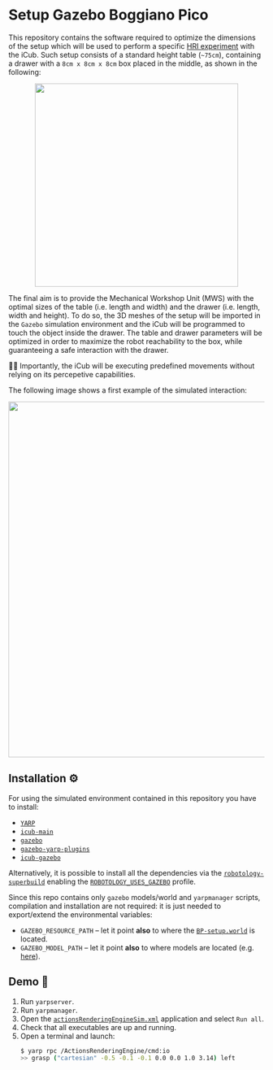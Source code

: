 # Setup Gazebo Boggiano Pico
This repository contains the software required to optimize the dimensions of the setup which will be used to perform a specific [HRI experiment](./documents/experimental-protocol.pdf) with the iCub. Such setup consists of a standard height table (`~75cm`), containing a drawer with a `8cm x 8cm x 8cm` box placed in the middle, as shown in the following:

<p align="center">
<img src="https://user-images.githubusercontent.com/9716288/88031776-5d7ae480-cb3d-11ea-9967-af5954de04e4.png" width="400">
</p>

The final aim is to provide the Mechanical Workshop Unit (MWS) with the optimal sizes of the table (i.e. length and width) and the drawer (i.e. length, width and height).
To do so, the 3D meshes of the setup will be imported in the `Gazebo` simulation environment and the iCub will be programmed to touch the object inside the drawer. The table and drawer parameters will be optimized in order to maximize the robot reachability to the box, while guaranteeing a safe interaction with the drawer.

☝🏻 Importantly, the iCub will be executing predefined movements without relying on its percepetive capabilities.

The following image shows a first example of the simulated interaction:

<p align="center">
<img src="https://user-images.githubusercontent.com/9716288/87792442-32924700-c844-11ea-902b-46983301e81e.gif" width="700">
</p>

## Installation :gear:
For using the simulated environment contained in this repository you have to install:
- [`YARP`](https://www.yarp.it/install.html)
- [`icub-main`](https://wiki.icub.org/wiki/ICub_Software_Installation)
- [`gazebo`](http://gazebosim.org/tutorials?tut=install_ubuntu)
- [`gazebo-yarp-plugins`](https://github.com/robotology/gazebo-yarp-plugins/blob/master/doc/install.md)
- [`icub-gazebo`](https://github.com/robotology/icub-gazebo)

Alternatively, it is possible to install all the dependencies via the [`robotology-superbuild`](https://github.com/robotology/robotology-superbuild#installation) enabling the [`ROBOTOLOGY_USES_GAZEBO`](https://github.com/robotology/robotology-superbuild#gazebo) profile.

Since this repo contains only `gazebo` models/world and `yarpmanager` scripts, compilation and installation are not required: it is just needed to export/extend the environmental variables:
- `GAZEBO_RESOURCE_PATH` – let it point **also** to where the [`BP-setup.world`](./models/gazebo/worlds) is located.
- `GAZEBO_MODEL_PATH` – let it point **also** to where models are located (e.g. [here](./models/setup-gazebo-bp/robots)).


## Demo :rocket:
1. Run `yarpserver`.
1. Run `yarpmanager`.
1. Open the [`actionsRenderingEngineSim.xml`](./scripts/actionsRenderingEngineSim.xml) application and select `Run all`.
1. Check that all executables are up and running.
1. Open a terminal and launch:
   ```sh
   $ yarp rpc /ActionsRenderingEngine/cmd:io
   >> grasp ("cartesian" -0.5 -0.1 -0.1 0.0 0.0 1.0 3.14) left
   ```
